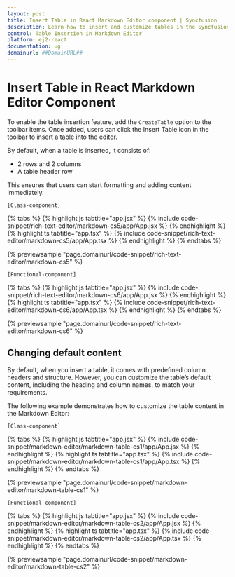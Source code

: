 ```yaml
---
layout: post
title: Insert Table in React Markdown Editor component | Syncfusion
description: Learn how to insert and customize tables in the Syncfusion React Markdown Editor component of Syncfusion Essential JS 2 and more.
control: Table Insertion in Markdown Editor
platform: ej2-react
documentation: ug
domainurl: ##DomainURL##
---
```


# Insert Table in React Markdown Editor Component

To enable the table insertion feature, add the `CreateTable` option to the toolbar items. Once added, users can click the Insert Table icon in the toolbar to insert a table into the editor.

By default, when a table is inserted, it consists of:

* 2 rows and 2 columns
* A table header row

This ensures that users can start formatting and adding content immediately.

`[Class-component]`

{% tabs %}
{% highlight js tabtitle="app.jsx" %}
{% include code-snippet/rich-text-editor/markdown-cs5/app/App.jsx %}
{% endhighlight %}
{% highlight ts tabtitle="app.tsx" %}
{% include code-snippet/rich-text-editor/markdown-cs5/app/App.tsx %}
{% endhighlight %}
{% endtabs %}

 {% previewsample "page.domainurl/code-snippet/rich-text-editor/markdown-cs5" %}

`[Functional-component]`

{% tabs %}
{% highlight js tabtitle="app.jsx" %}
{% include code-snippet/rich-text-editor/markdown-cs6/app/App.jsx %}
{% endhighlight %}
{% highlight ts tabtitle="app.tsx" %}
{% include code-snippet/rich-text-editor/markdown-cs6/app/App.tsx %}
{% endhighlight %}
{% endtabs %}

 {% previewsample "page.domainurl/code-snippet/rich-text-editor/markdown-cs6" %}

## Changing default content

By default, when you insert a table, it comes with predefined column headers and structure. However, you can customize the table’s default content, including the heading and column names, to match your requirements.

The following example demonstrates how to customize the table content in the Markdown Editor:

`[Class-component]`

{% tabs %}
{% highlight js tabtitle="app.jsx" %}
{% include code-snippet/markdown-editor/markdown-table-cs1/app/App.jsx %}
{% endhighlight %}
{% highlight ts tabtitle="app.tsx" %}
{% include code-snippet/markdown-editor/markdown-table-cs1/app/App.tsx %}
{% endhighlight %}
{% endtabs %}

 {% previewsample "page.domainurl/code-snippet/markdown-editor/markdown-table-cs1" %}

`[Functional-component]`

{% tabs %}
{% highlight js tabtitle="app.jsx" %}
{% include code-snippet/markdown-editor/markdown-table-cs2/app/App.jsx %}
{% endhighlight %}
{% highlight ts tabtitle="app.tsx" %}
{% include code-snippet/markdown-editor/markdown-table-cs2/app/App.tsx %}
{% endhighlight %}
{% endtabs %}

 {% previewsample "page.domainurl/code-snippet/markdown-editor/markdown-table-cs2" %}
